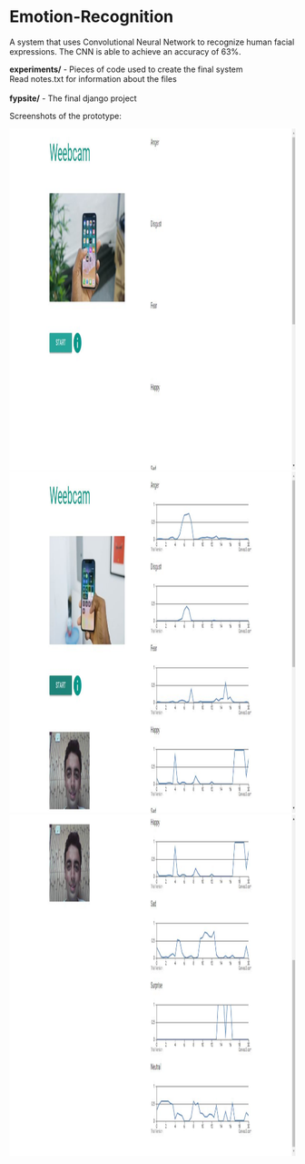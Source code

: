 # Emotion-Recognition
A system that uses Convolutional Neural Network to recognize human facial expressions.
The CNN is able to achieve an accuracy of 63%.

<b>experiments/</b> - Pieces of code used to create the final system<br>
Read notes.txt for information about the files<br><br>
<b>fypsite/</b> - The final django project

Screenshots of the prototype:

<img src="screenshots/image1.JPG" width="800px" height="600px" />

<img src="screenshots/image2.JPG" width="800px" height="600px" />

<img src="screenshots/image3.JPG" width="800px" height="600px" />
